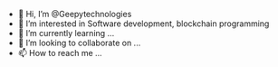 - 👋 Hi, I’m @Geepytechnologies
- 👀 I’m interested in Software development, blockchain programming
- 🌱 I’m currently learning ...
- 💞️ I’m looking to collaborate on ...
- 📫 How to reach me ...

<!---
Geepytechnologies/Geepytechnologies is a ✨ special ✨ repository because its `README.md` (this file) appears on your GitHub profile.
You can click the Preview link to take a look at your changes.
--->
